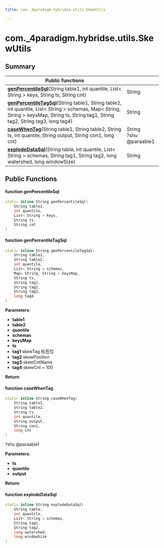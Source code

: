 ```yaml
---
title: com._4paradigm.hybridse.utils.SkewUtils

---
```

# com._4paradigm.hybridse.utils.SkewUtils



## Summary


|  Public functions|            |
| -------------- | -------------- |
|**[genPercentileSql](/hybridse/usage/api/java/Classes/classcom_1_1__4paradigm_1_1hybridse_1_1utils_1_1_skew_utils.md#function-genpercentilesql)**(String table1, int quantile, List< String > keys, String ts, String cnt)| String  |
|**[genPercentileTagSql](/hybridse/usage/api/java/Classes/classcom_1_1__4paradigm_1_1hybridse_1_1utils_1_1_skew_utils.md#function-genpercentiletagsql)**(String table1, String table2, int quantile, List< String > schemas, Map< String, String > keysMap, String ts, String tag1, String tag2, String tag3, long tag4)| String  |
|**[caseWhenTag](/hybridse/usage/api/java/Classes/classcom_1_1__4paradigm_1_1hybridse_1_1utils_1_1_skew_utils.md#function-casewhentag)**(String table1, String table2, String ts, int quantile, String output, String con1, long cnt)| String <br>?shu @paraable1  |
|**[explodeDataSql](/hybridse/usage/api/java/Classes/classcom_1_1__4paradigm_1_1hybridse_1_1utils_1_1_skew_utils.md#function-explodedatasql)**(String table, int quantile, List< String > schemas, String tag1, String tag2, long watershed, long windowSize)| String  |

## Public Functions

#### function genPercentileSql

```cpp
static inline String genPercentileSql(
    String table1,
    int quantile,
    List< String > keys,
    String ts,
    String cnt
)
```


#### function genPercentileTagSql

```cpp
static inline String genPercentileTagSql(
    String table1,
    String table2,
    int quantile,
    List< String > schemas,
    Map< String, String > keysMap,
    String ts,
    String tag1,
    String tag2,
    String tag3,
    long tag4
)
```


**Parameters**: 

  * **table1** 
  * **table2** 
  * **quantile** 
  * **schemas** 
  * **keysMap** 
  * **ts** 
  * **tag1** skewTag 标签位 
  * **tag2** skewPosition 
  * **tag3** skewCntName 
  * **tag4** skewCnt = 100 


**Return**: 

#### function caseWhenTag

```cpp
static inline String caseWhenTag(
    String table1,
    String table2,
    String ts,
    int quantile,
    String output,
    String con1,
    long cnt
)
```

?shu @paraable1 

**Parameters**: 

  * **ts** 
  * **quantile** 
  * **output** 


**Return**: 

#### function explodeDataSql

```cpp
static inline String explodeDataSql(
    String table,
    int quantile,
    List< String > schemas,
    String tag1,
    String tag2,
    long watershed,
    long windowSize
)
```


